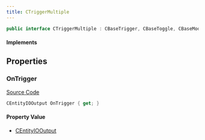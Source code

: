 ```yaml
---
title: CTriggerMultiple
---
```


```csharp
public interface CTriggerMultiple : CBaseTrigger, CBaseToggle, CBaseModelEntity, CBaseEntity, CEntityInstance, ISchemaClass<CEntityInstance>, ISchemaClass<CBaseEntity>, ISchemaClass<CBaseModelEntity>, ISchemaClass<CBaseToggle>, ISchemaClass<CBaseTrigger>, ISchemaClass<CTriggerMultiple>, ISchemaField, ISchemaClass, INativeHandle
```

#### Implements

## Properties

### OnTrigger

[Source Code](https://github.com/swiftly-solution/swiftlys2/blob/beta/managed/src/SwiftlyS2.Generated/Schemas/Interfaces/CTriggerMultiple.cs#L16)

```csharp
CEntityIOOutput OnTrigger { get; }
```

#### Property Value

- [CEntityIOOutput](/docs/api/shared/schemadefinitions/centityiooutput)

